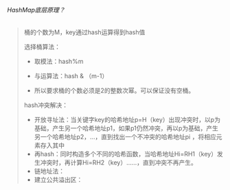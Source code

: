 ######  HashMap底层原理？

> 桶的个数为M，key通过hash运算得到hash值
>
> 选择桶算法：
>
> - 取模法：hash%m
>
> - 与运算法：hash & （m-1）
>
> - 所以要求桶的个数必须是2的整数次幂。可以保证没有空桶。
>
> hash冲突解决：
>
> - 开放寻址法：当关键字key的哈希地址p=H（key）出现冲突时，以p为基础，产生另一个哈希地址p1，如果p1仍然冲突，再以p为基础，产生另一个哈希地址p2，…，直到找出一个不冲突的哈希地址pi ，将相应元素存入其中
> - 再hash：同时构造多个不同的哈希函数，当哈希地址Hi=RH1（key）发生冲突时，再计算Hi=RH2（key）……，直到冲突不再产生。
> - 链地址法：
> - 建立公共溢出区：



